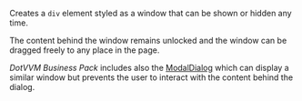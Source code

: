 Creates a `div` element styled as a window that can be shown or hidden any time. 

The content behind the window remains unlocked and the window can be dragged freely to any place in the page.

*DotVVM Business Pack* includes also the [ModalDialog](/docs/controls/businesspack/ModalDialog/{branch}) which can display a similar window but prevents the user to interact with the content behind the dialog.